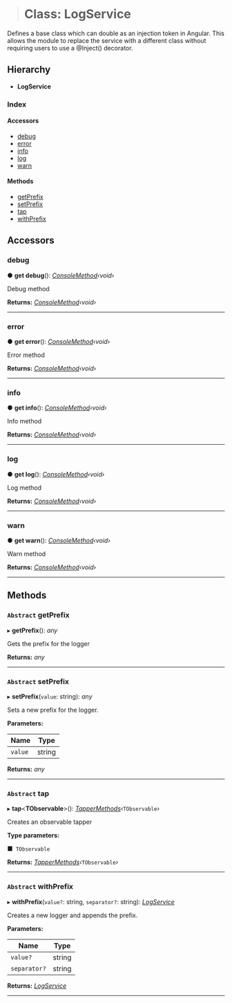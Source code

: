 > # Class: LogService

Defines a base class which can double as an injection token in Angular. This allows the module to
replace the service with a different class without requiring users to use a @Inject() decorator.

## Hierarchy

* **LogService**

### Index

#### Accessors

* [debug](_log_log_service_.logservice.md#debug)
* [error](_log_log_service_.logservice.md#error)
* [info](_log_log_service_.logservice.md#info)
* [log](_log_log_service_.logservice.md#log)
* [warn](_log_log_service_.logservice.md#warn)

#### Methods

* [getPrefix](_log_log_service_.logservice.md#abstract-getprefix)
* [setPrefix](_log_log_service_.logservice.md#abstract-setprefix)
* [tap](_log_log_service_.logservice.md#abstract-tap)
* [withPrefix](_log_log_service_.logservice.md#abstract-withprefix)

## Accessors

###  debug

● **get debug**(): *[ConsoleMethod](../modules/_logger_types_.md#consolemethod)‹*void*›*

Debug method

**Returns:** *[ConsoleMethod](../modules/_logger_types_.md#consolemethod)‹*void*›*

___

###  error

● **get error**(): *[ConsoleMethod](../modules/_logger_types_.md#consolemethod)‹*void*›*

Error method

**Returns:** *[ConsoleMethod](../modules/_logger_types_.md#consolemethod)‹*void*›*

___

###  info

● **get info**(): *[ConsoleMethod](../modules/_logger_types_.md#consolemethod)‹*void*›*

Info method

**Returns:** *[ConsoleMethod](../modules/_logger_types_.md#consolemethod)‹*void*›*

___

###  log

● **get log**(): *[ConsoleMethod](../modules/_logger_types_.md#consolemethod)‹*void*›*

Log method

**Returns:** *[ConsoleMethod](../modules/_logger_types_.md#consolemethod)‹*void*›*

___

###  warn

● **get warn**(): *[ConsoleMethod](../modules/_logger_types_.md#consolemethod)‹*void*›*

Warn method

**Returns:** *[ConsoleMethod](../modules/_logger_types_.md#consolemethod)‹*void*›*

___

## Methods

### `Abstract` getPrefix

▸ **getPrefix**(): *any*

Gets the prefix for the logger

**Returns:** *any*

___

### `Abstract` setPrefix

▸ **setPrefix**(`value`: string): *any*

Sets a new prefix for the logger.

**Parameters:**

Name | Type |
------ | ------ |
`value` | string |

**Returns:** *any*

___

### `Abstract` tap

▸ **tap**<**TObservable**>(): *[TapperMethods](../interfaces/_logger_types_.tappermethods.md)‹*`TObservable`*›*

Creates an observable tapper

**Type parameters:**

■` TObservable`

**Returns:** *[TapperMethods](../interfaces/_logger_types_.tappermethods.md)‹*`TObservable`*›*

___

### `Abstract` withPrefix

▸ **withPrefix**(`value?`: string, `separator?`: string): *[LogService](_log_log_service_.logservice.md)*

Creates a new logger and appends the prefix.

**Parameters:**

Name | Type |
------ | ------ |
`value?` | string |
`separator?` | string |

**Returns:** *[LogService](_log_log_service_.logservice.md)*

___